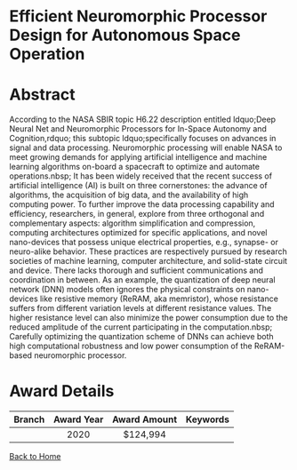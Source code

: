 
Efficient Neuromorphic Processor Design for Autonomous Space Operation
======================================================================

# Abstract


According to the NASA SBIR topic H6.22 description entitled ldquo;Deep Neural Net and Neuromorphic Processors for In-Space Autonomy and Cognition,rdquo; this subtopic ldquo;specifically focuses on advances in signal and data processing. Neuromorphic processing will enable NASA to meet growing demands for applying artificial intelligence and machine learning algorithms on-board a spacecraft to optimize and automate operations.nbsp; It has been widely received that the recent success of artificial intelligence (AI) is built on three cornerstones: the advance of algorithms, the acquisition of big data, and the availability of high computing power. To further improve the data processing capability and efficiency, researchers, in general, explore from three orthogonal and complementary aspects: algorithm simplification and compression, computing architectures optimized for specific applications, and novel nano-devices that possess unique electrical properties, e.g., synapse- or neuro-alike behavior. These practices are respectively pursued by research societies of machine learning, computer architecture, and solid-state circuit and device. There lacks thorough and sufficient communications and coordination in between. As an example, the quantization of deep neural network (DNN) models often ignores the physical constraints on nano-devices like resistive memory (ReRAM, aka memristor), whose resistance suffers from different variation levels at different resistance values. The higher resistance level can also minimize the power consumption due to the reduced amplitude of the current participating in the computation.nbsp; Carefully optimizing the quantization scheme of DNNs can achieve both high computational robustness and low power consumption of the ReRAM-based neuromorphic processor.  

# Award Details

|Branch|Award Year|Award Amount|Keywords|
| :---: | :---: | :---: | :---: |
||2020|$124,994||
  
  


[Back to Home](https://github.com/chrischow/dod_sbir_awards/Reports/CC/#691)